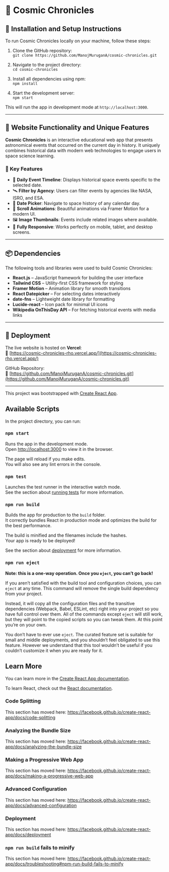 # 🚀 Cosmic Chronicles

## 🔧 Installation and Setup Instructions

To run Cosmic Chronicles locally on your machine, follow these steps:

1. Clone the GitHub repository:  
   `git clone https://github.com/ManojMuruganA/cosmic-chronicles.git`

2. Navigate to the project directory:  
   `cd cosmic-chronicles`

3. Install all dependencies using npm:  
   `npm install`

4. Start the development server:  
   `npm start`

This will run the app in development mode at `http://localhost:3000`.

---

## 🌌 Website Functionality and Unique Features

**Cosmic Chronicles** is an interactive educational web app that presents astronomical events that occurred on the current day in history. It uniquely combines historical data with modern web technologies to engage users in space science learning.

### 🔑 Key Features

- 📅 **Daily Event Timeline**: Displays historical space events specific to the selected date.
- 🛰️ **Filter by Agency**: Users can filter events by agencies like NASA, ISRO, and ESA.
- 📆 **Date Picker**: Navigate to space history of any calendar day.
- 🎨 **Scroll Animations**: Beautiful animations via Framer Motion for a modern UI.
- 🖼️ **Image Thumbnails**: Events include related images where available.
- 📱 **Fully Responsive**: Works perfectly on mobile, tablet, and desktop screens.

---

## 📦 Dependencies

The following tools and libraries were used to build Cosmic Chronicles:

- **React.js** – JavaScript framework for building the user interface  
- **Tailwind CSS** – Utility-first CSS framework for styling  
- **Framer Motion** – Animation library for smooth transitions  
- **React Datepicker** – For selecting dates interactively  
- **date-fns** – Lightweight date library for formatting  
- **Lucide-react** – Icon pack for minimal UI icons  
- **Wikipedia OnThisDay API** – For fetching historical events with media links  

---

## 🚀 Deployment

The live website is hosted on **Vercel**:  
🔗 [https://cosmic-chronicles-rho.vercel.app/](https://cosmic-chronicles-rho.vercel.app/)

GitHub Repository:  
📂 [https://github.com/ManojMuruganA/cosmic-chronicles.git](https://github.com/ManojMuruganA/cosmic-chronicles.git)

---

This project was bootstrapped with [Create React App](https://github.com/facebook/create-react-app).

## Available Scripts

In the project directory, you can run:

### `npm start`

Runs the app in the development mode.  
Open [http://localhost:3000](http://localhost:3000) to view it in the browser.

The page will reload if you make edits.  
You will also see any lint errors in the console.

### `npm test`

Launches the test runner in the interactive watch mode.  
See the section about [running tests](https://facebook.github.io/create-react-app/docs/running-tests) for more information.

### `npm run build`

Builds the app for production to the `build` folder.  
It correctly bundles React in production mode and optimizes the build for the best performance.

The build is minified and the filenames include the hashes.  
Your app is ready to be deployed!

See the section about [deployment](https://facebook.github.io/create-react-app/docs/deployment) for more information.

### `npm run eject`

**Note: this is a one-way operation. Once you `eject`, you can’t go back!**

If you aren’t satisfied with the build tool and configuration choices, you can `eject` at any time. This command will remove the single build dependency from your project.

Instead, it will copy all the configuration files and the transitive dependencies (Webpack, Babel, ESLint, etc) right into your project so you have full control over them. All of the commands except `eject` will still work, but they will point to the copied scripts so you can tweak them. At this point you’re on your own.

You don’t have to ever use `eject`. The curated feature set is suitable for small and middle deployments, and you shouldn’t feel obligated to use this feature. However we understand that this tool wouldn’t be useful if you couldn’t customize it when you are ready for it.

## Learn More

You can learn more in the [Create React App documentation](https://facebook.github.io/create-react-app/docs/getting-started).

To learn React, check out the [React documentation](https://reactjs.org/).

### Code Splitting

This section has moved here: https://facebook.github.io/create-react-app/docs/code-splitting

### Analyzing the Bundle Size

This section has moved here: https://facebook.github.io/create-react-app/docs/analyzing-the-bundle-size

### Making a Progressive Web App

This section has moved here: https://facebook.github.io/create-react-app/docs/making-a-progressive-web-app

### Advanced Configuration

This section has moved here: https://facebook.github.io/create-react-app/docs/advanced-configuration

### Deployment

This section has moved here: https://facebook.github.io/create-react-app/docs/deployment

### `npm run build` fails to minify

This section has moved here: https://facebook.github.io/create-react-app/docs/troubleshooting#npm-run-build-fails-to-minify
